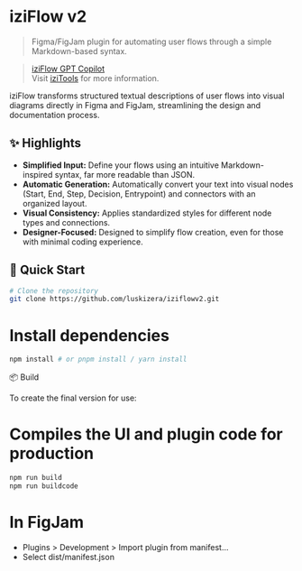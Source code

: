 # iziFlow v2

> Figma/FigJam plugin for automating user flows through a simple Markdown-based syntax.

> [iziFlow GPT Copilot](https://chatgpt.com/g/g-680800ab82a88191afc106220253ff30-iziflow-assistant)  
> Visit [iziTools](https://luski.studio/izitools) for more information.

iziFlow transforms structured textual descriptions of user flows into visual diagrams directly in Figma and FigJam, streamlining the design and documentation process.

## ✨ Highlights

* **Simplified Input:** Define your flows using an intuitive Markdown-inspired syntax, far more readable than JSON.
* **Automatic Generation:** Automatically convert your text into visual nodes (Start, End, Step, Decision, Entrypoint) and connectors with an organized layout.
* **Visual Consistency:** Applies standardized styles for different node types and connections.
* **Designer-Focused:** Designed to simplify flow creation, even for those with minimal coding experience.

## 🚀 Quick Start

```bash
# Clone the repository
git clone https://github.com/luskizera/iziflowv2.git
```

# Install dependencies
```bash
npm install # or pnpm install / yarn install
```

📦 Build

To create the final version for use:
# Compiles the UI and plugin code for production
```bash
npm run build
npm run buildcode
```

# In FigJam
* Plugins > Development > Import plugin from manifest...
* Select dist/manifest.json